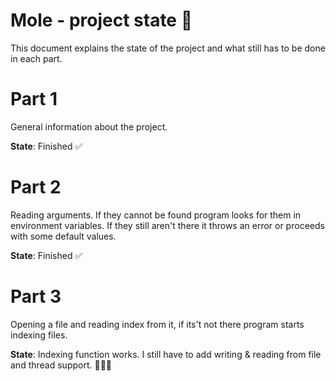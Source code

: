 # Mole - project state 🤡

This document explains the state of the project and what still has to be done in each part.

# Part 1

General information about the project.

**State**: Finished ✅

# Part 2

Reading arguments. If they cannot be found program looks for them in environment variables. If they still aren't there it throws an error or proceeds with some default values.

**State**: Finished ✅

# Part 3

Opening a file and reading index from it, if its't not there program starts indexing files.

**State**: Indexing function works. I still have to add writing & reading from file and thread support. 👷‍♀️🔧
